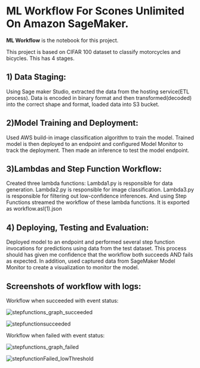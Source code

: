 # ML Workflow For Scones Unlimited On Amazon SageMaker. 
**ML Workflow** is the notebook for this project.

This project is based on CIFAR 100 dataset to classify motorcycles and bicycles. This has 4 stages.
## 1) Data Staging: 
Using Sage maker Studio, extracted the data from the hosting service(ETL process). Data is encoded in binary format and then transformed(decoded) into the correct shape and format, loaded data into S3 bucket.
## 2)Model Training and Deployment:
Used AWS build-in image classification algorithm to train the model. Trained model is then deployed to an endpoint and configured Model Monitor to track the deployment. Then made an inference to test the model endpoint.
## 3)Lambdas and Step Function Workflow: 
Created three lambda functions: 
Lambda1.py is responsible for data generation. 
Lambda2.py is responsible for image classification. 
Lambda3.py is responsible for filtering out low-confidence inferences. 
And using Step Functions streamed the workflow of these lambda functions. It is exported as workflow.asl(1).json
## 4) Deploying, Testing and Evaluation: 
Deployed model to an endpoint and performed several step function invocations for predictions using data from the test dataset. This process should has given me confidence that the workflow both succeeds AND fails as expected. In addition, used captured data from SageMaker Model Monitor to create a visualization to monitor the model.

## Screenshots of workflow with logs:

Workflow when succeeded with event status:

![stepfunctions_graph_succeeded](https://user-images.githubusercontent.com/103468158/220775633-1a5469f9-baa9-4291-a300-6fe8dff23570.png)

![stepfunctionsucceeded](https://user-images.githubusercontent.com/103468158/220775925-1536943f-b492-4c77-89d6-360314cda614.png)

Workflow when failed with event status:

![stepfunctions_graph_failed](https://user-images.githubusercontent.com/103468158/220775771-2db762f4-b74a-4eee-a151-c56c74aa77d9.png)

![stepfunctionFailed_lowThreshold](https://user-images.githubusercontent.com/103468158/220775813-77164e1c-05c8-4552-9d71-3f51c8c32ce2.png)
